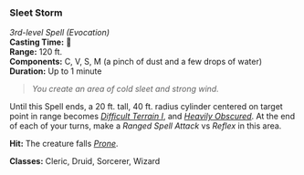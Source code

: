 ### Sleet Storm  
*3rd-level Spell (Evocation)*  
**Casting Time:** 🔷  
**Range:** 120 ft.  
**Components:** C, V, S, M (a pinch of dust and a few drops of water)  
**Duration:** Up to 1 minute  

> *You create an area of cold sleet and strong wind.*

Until this Spell ends, a 20 ft. tall, 40 ft. radius cylinder centered on target point in range becomes *[Difficult Terrain I][DT]*, and *[Heavily Obscured][HO]*. At the end of each of your turns, make a *Ranged Spell Attack* vs *Reflex* in this area.

**Hit:** The creature falls *[Prone]*.

**Classes:** Cleric, Druid, Sorcerer, Wizard

[DT]: ../../Rules/Encounters/Difficult%20Terrain.md
[HO]: ../../Rules/Encounters/Cover%20&%20Obscurement.md
[Prone]: ../../Rules/Conditions/Prone.md

